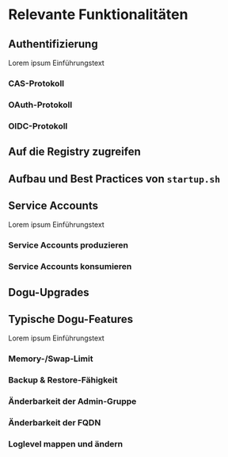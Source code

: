 # Relevante Funktionalitäten


## Authentifizierung
Lorem ipsum Einführungstext

### CAS-Protokoll


### OAuth-Protokoll


### OIDC-Protokoll


## Auf die Registry zugreifen


## Aufbau und Best Practices von `startup.sh` 


## Service Accounts
Lorem ipsum Einführungstext

### Service Accounts produzieren 


### Service Accounts konsumieren

## Dogu-Upgrades


## Typische Dogu-Features
Lorem ipsum Einführungstext

### Memory-/Swap-Limit


### Backup & Restore-Fähigkeit


### Änderbarkeit der Admin-Gruppe


### Änderbarkeit der FQDN


### Loglevel mappen und ändern


